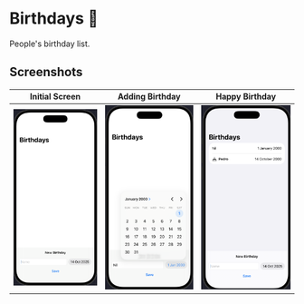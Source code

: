 # Birthdays 🎂

People's birthday list.

## Screenshots
| Initial Screen | Adding Birthday | Happy Birthday |
|------------|------------|-----|
| ![Light](./screenshots/ss1.png) | ![Dark](./screenshots/ss2.png) |![Dark](./screenshots/ss3.png)|



